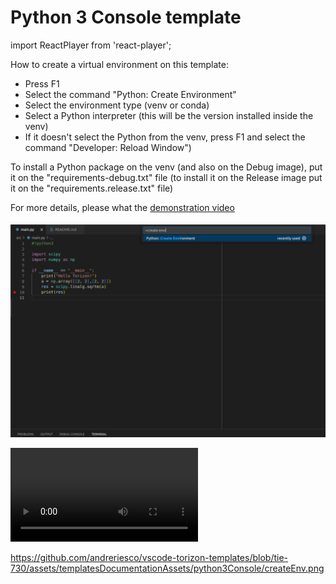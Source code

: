
# Python 3 Console template

import ReactPlayer from 'react-player';

How to create a virtual environment on this template:

 - Press F1
 - Select the command "Python: Create Environment"
 - Select the environment type (venv or conda)
 - Select a Python interpreter (this will be the version installed inside the
 venv)
 - If it doesn't select the Python from the venv, press F1 and select the command
 "Developer: Reload Window")

To install a Python package on the venv (and also on the Debug image), put it 
on the "requirements-debug.txt" file (to install it on the Release image put it
on the "requirements.release.txt" file)

For more details, please what the [demonstration video](./createEnvPython3.mp4)

![Create environment command](../common/createEnv.png "createEnvImg")

[As of now, the supported types of videos and audios are described in https://github.com/microsoft/vscode-docs/blob/vnext/release-notes/v1_72.md#built-in-preview-for-some-audio-and-video-files ]:<>
<video controls>
  <source src="./createEnvPython3.mp4" type="video/mp4">
</video>

<ReactPlayer playsinline pip={true} stopOnUnmount={false} controls={true} url="./createPythonEnv.mp4" width="35vw" height="auto" preload="metadata" />

https://github.com/andreriesco/vscode-torizon-templates/blob/tie-730/assets/templatesDocumentationAssets/python3Console/createEnv.png
